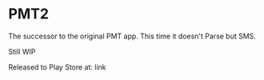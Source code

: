 # PMT2
The successor to the original PMT app. This time it doesn't Parse but SMS.

Still WIP

Released to Play Store at: link


